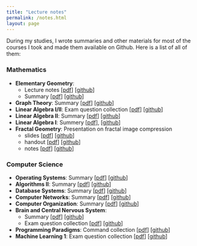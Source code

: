 ```yaml
---
title: "Lecture notes"
permalink: /notes.html
layout: page
---
```


During my studies, I wrote summaries and other materials for most of the courses I took and made them available on Github. Here is a list of all of them:

### Mathematics

- **Elementary Geometry**:
  - Lecture notes [[pdf](https://github.com/Jintzo/elementare-geometrie/raw/master/main.pdf)] [[github](https://github.com/Jintzo/elementare-geometrie)]
  - Summary [[pdf](https://github.com/Jintzo/elementare-geometrie/raw/master/main.pdf)] [[github](https://github.com/Jintzo/elementare-geometrie/)]
- **Graph Theory**: Summary [[pdf](https://github.com/Jintzo/graph-theory-summary/raw/master/main.pdf)] [[github](https://github.com/Jintzo/graph-theory-summary)]
- **Linear Algebra I/II**: Exam question collection [[pdf](https://github.com/Jintzo/Klausuraufgaben-LA/raw/master/main.pdf)] [[github](https://github.com/Jintzo/Klausuraufgaben-LA)]
- **Linear Algebra II**: Summary [[pdf](https://github.com/Jintzo/Zusammenfassung-LA2/raw/master/Zusammenfassung-LA2.pdf)] [[github](https://github.com/Jintzo/Zusammenfassung-LA2)]
- **Linear Algebra I**: Summery [[pdf](https://github.com/Jintzo/Zusammenfassung-LA1/raw/master/Zusammenfassung-LA1.pdf)], [[github](https://github.com/Jintzo/Zusammenfassung-LA1)]
- **Fractal Geometry**: Presentation on fractal image compression
  - slides [[pdf](https://github.com/jens-ox/fractals-slides/raw/master/slides.pdf)] [[github](https://github.com/jens-ox/fractals-slides/)]
  - handout [[pdf](https://github.com/jens-ox/fractals-handout/raw/master/handout.pdf)] [[github](https://github.com/jens-ox/fractals-handout/)]
  - notes [[pdf](https://github.com/jens-ox/fractals-notes/raw/master/notes.pdf)] [[github](https://github.com/jens-ox/fractals-notes/)]

### Computer Science

- **Operating Systems**: Summary [[pdf](https://github.com/Jintzo/OS/raw/master/main.pdf)] [[github](https://github.com/Jintzo/OS)]
- **Algorithms II**: Summary [[pdf](https://github.com/Jintzo/AlgoII/raw/master/main.pdf)] [[github](https://github.com/Jintzo/AlgoII)]
- **Database Systems**: Summary [[pdf](https://github.com/Jintzo/DBS/raw/master/main.pdf)] [[github](https://github.com/Jintzo/DBS)]
- **Computer Networks**: Summary [[pdf](https://github.com/Jintzo/RN-2/raw/master/main.pdf)] [[github](https://github.com/Jintzo/RN-2)]
- **Computer Organization**: Summary [[pdf](https://github.com/Jintzo/RO/raw/master/Zusammenfassung-RO.pdf)] [[github](https://github.com/Jintzo/RO)]
- **Brain and Central Nervous System**:
  - Summary [[pdf](https://github.com/jens-ox/gzns/raw/master/main.pdf)] [[github](https://github.com/jens-ox/gzns/)]
  - Exam question collection [[pdf](https://github.com/jens-ox/fragen-gzns/raw/master/main.pdf)] [[github](https://github.com/jens-ox/fragen-gzns/)]
- **Programming Paradigms**: Command collection [[pdf](https://github.com/jens-ox/propa/raw/master/main.pdf)] [[github](https://github.com/jens-ox/propa/)]
- **Machine Learning 1**: Exam question collection [[pdf](https://github.com/jens-ox/fragen-ml1/raw/master/main.pdf)] [[github](https://github.com/jens-ox/fragen-ml1/)]
